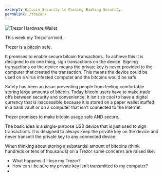 ```yaml
---
excerpt: Bitcoin Security is Passing Banking Security.
permalink: /trezor/
---
```


![Trezor Hardware Wallet](/images/trezor-hardware-wallet.jpg "Trezor Hardware Wallet")

This week my Trezor arrived.

Trezor is a bitcoin safe.

It promises to enable secure bitcoin transactions. To achieve this it is designed to do one thing, sign transactions on the device. Signing transactions on the device means the private key is never provided to the computer that created the transaction. This means the device could be used on a virus infested computer and the bitcoins would be safe.

Safety has been an issue preventing people from feeling comfortable storing large amounts of bitcoin. Today bitcoin users have to make trade offs between security and convenience. It isn't so cool to have a digital currency that is inaccessible because it is stored on a paper wallet stuffed in a bank vault or on a computer that isn't connected to the Internet.

Trezor promises to make bitcoin usage safe AND secure.

The basic idea is a single-purpose USB device that is just used to sign transactions. It is designed to always keep the private key on the device and never transmit the private key to any connected device.

When thinking about storing a substantial amount of bitcoins (think hundreds or tens of thousands) on a Trezor some concerns are raised like:

 - What happens if I lose my Trezor?
 - How can I be sure my private key isn't transmitted to my computer?
 - 
